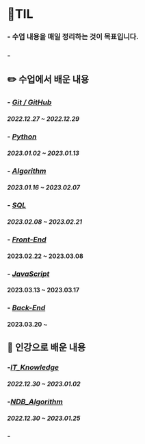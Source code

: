 # **💾TIL**

### - 수업 내용을 매일 정리하는 것이 목표입니다.
### -


## ✏️ 수업에서 배운 내용

### - [*Git / GitHub*](https://github.com/ParkJiHwan22/TIL/tree/main/TIL_Repositories/Git_GitHub)
##### 2022.12.27 ~ 2022.12.29

### - [*Python*](https://github.com/ParkJiHwan22/TIL/tree/main/TIL_Repositories/Python)
##### 2023.01.02 ~ 2023.01.13

### - [*Algorithm*](https://github.com/ParkJiHwan22/TIL/tree/main/TIL_Repositories/Algorithm)
##### 2023.01.16 ~ 2023.02.07

### - [*SQL*](https://github.com/ParkJiHwan22/TIL/tree/main/TIL_Repositories/Database)
##### 2023.02.08 ~ 2023.02.21


### - [*Front-End*](https://github.com/ParkJiHwan22/TIL/tree/main/TIL_Repositories/Front-end)
#### 2023.02.22 ~ 2023.03.08

### - [*JavaScript*](https://github.com/ParkJiHwan22/TIL/tree/main/TIL_Repositories/JavaScript)
#### 2023.03.13 ~ 2023.03.17

### - [*Back-End*]()
#### 2023.03.20 ~ 


## 🍭 인강으로 배운 내용

### -[*IT_Knowledge*](https://github.com/ParkJiHwan22/TIL/tree/main/TIL_Repositories/IT_Knowledge)
##### 2022.12.30 ~ 2023.01.02

### -[*NDB_Algorithm*](https://github.com/ParkJiHwan22/TIL/tree/main/TIL_Repositories/NDB_Algorithm)
##### 2022.12.30 ~ 2023.01.25

### -